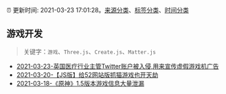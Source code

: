 :alarm_clock: 更新时间: 2021-03-23 17:01:28。[来源分类](../README.md)、[标签分类](../TAGS.md)、[时间分类](../TIMELINE.md)

## 游戏开发


> 关键字：`游戏`、`Three.js`、`Create.js`、`Matter.js`



- [2021-03-23-英国医疗行业主管Twitter账户被入侵,用来宣传虚假游戏机广告](https://sec.thief.one/article_content?a_id=b7bf3228e23f148a0f9819178390cd81) 
- [2021-03-20-【JS版】给52网站版抓猫游戏也开天劫](https://sec.thief.one/article_content?a_id=9330513eadc20046cb6d66027482b05b) 
- [2021-03-18-《原神》1.5版本游戏信息大量泄漏](https://sec.thief.one/article_content?a_id=9a054994193c4afd470c75b34d0a8b26) 